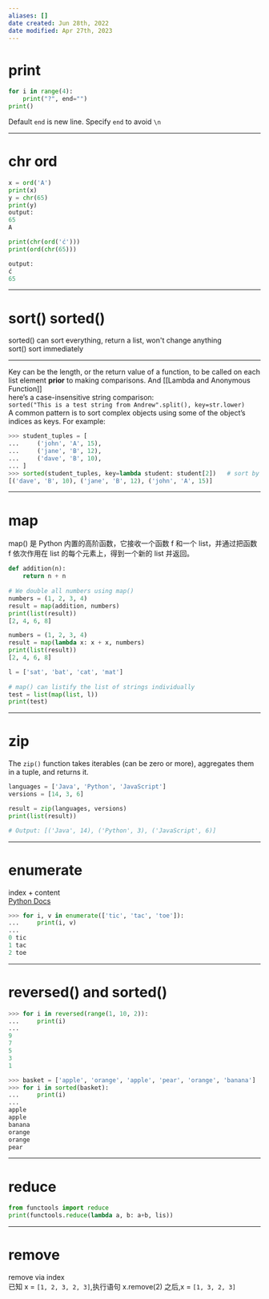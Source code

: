 ```yaml
---
aliases: []
date created: Jun 28th, 2022
date modified: Apr 27th, 2023
---
```


# print
```python
for i in range(4):
    print("?", end="")
print()
```

Default `end` is new line. Specify `end` to avoid `\n`
___

# chr ord
```python
x = ord('A') 
print(x)
y = chr(65) 
print(y)
output:
65
A

print(chr(ord('ć'))) 
print(ord(chr(65)))

output:
ć 
65
```

___

# sort() sorted()
sorted() can sort everything, return a list, won't change anything  
sort() sort immediately
___
Key can be the length, or the return value of a function, to be called on each list element **prior** to making comparisons. And [[Lambda and Anonymous Function]]  
here’s a case-insensitive string comparison:  
`sorted("This is a test string from Andrew".split(), key=str.lower)`  
A common pattern is to sort complex objects using some of the object’s indices as keys. For example:

```python
>>> student_tuples = [
...     ('john', 'A', 15),
...     ('jane', 'B', 12),
...     ('dave', 'B', 10),
... ]
>>> sorted(student_tuples, key=lambda student: student[2])   # sort by age
[('dave', 'B', 10), ('jane', 'B', 12), ('john', 'A', 15)]
```

___

# map
map() 是 Python 内置的高阶函数，它接收一个函数 f 和一个 list，并通过把函数 f 依次作用在 list 的每个元素上，得到一个新的 list 并返回。

```python
def addition(n):
    return n + n
  
# We double all numbers using map()
numbers = (1, 2, 3, 4)
result = map(addition, numbers)
print(list(result))
[2, 4, 6, 8]

numbers = (1, 2, 3, 4)
result = map(lambda x: x + x, numbers)
print(list(result))
[2, 4, 6, 8]

l = ['sat', 'bat', 'cat', 'mat']
  
# map() can listify the list of strings individually
test = list(map(list, l))
print(test)
```

___

# zip
The `zip()` function takes iterables (can be zero or more), aggregates them in a tuple, and returns it.

```python
languages = ['Java', 'Python', 'JavaScript']
versions = [14, 3, 6]

result = zip(languages, versions)
print(list(result))

# Output: [('Java', 14), ('Python', 3), ('JavaScript', 6)]
```

___

# enumerate
index + content  
[Python Docs](https://docs.python.org/3/library/functions.html#enumerate)

```python
>>> for i, v in enumerate(['tic', 'tac', 'toe']):
...     print(i, v)
...
0 tic
1 tac
2 toe
```

___

# reversed() and sorted()
```python
>>> for i in reversed(range(1, 10, 2)):
...     print(i)
...
9
7
5
3
1

>>> basket = ['apple', 'orange', 'apple', 'pear', 'orange', 'banana']
>>> for i in sorted(basket):
...     print(i)
...
apple
apple
banana
orange
orange
pear
```

___

# reduce
```python
from functools import reduce
print(functools.reduce(lambda a, b: a+b, lis))
```

---

# remove
remove via index  
已知 x = `[1, 2, 3, 2, 3]`,执行语句 x.remove(2) 之后,x = `[1, 3, 2, 3]`